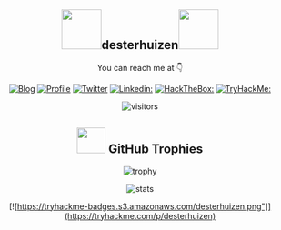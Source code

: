 <div align="center">
  
  <h2><img src="https://media.giphy.com/media/3XpvBjjMWtYYIOtOlp/giphy.gif" width="70">desterhuizen<img src="https://media.giphy.com/media/3XpvBjjMWtYYIOtOlp/giphy.gif" width="70"></h2>
  
  You can reach me at 👇
  
  [![Blog](https://img.shields.io/badge/Blog-21759B?style=for-the-badge&logo=ghost&logoColor=white)](https://desterhuizen.eu/about)
  [![Profile](https://img.shields.io/badge/Website-38B2AC?style=for-the-badge&logo=webdriverio&logoColor=white)](https://desterhuizen.eu/)
  [![Twitter](https://img.shields.io/badge/twitter-1DA1F2?style=for-the-badge&logo=twitter&logoColor=white)](https://twitter.com/desterhuizen)
  [![Linkedin:](https://img.shields.io/badge/linkedin-0A66C2?style=for-the-badge&logo=linkedin&logoColor=white)](https://www.linkedin.com/in/desterhuizen/)
  [![HackTheBox:](https://img.shields.io/badge/hackthebox-a3e54a?style=for-the-badge&logo=hackthebox&logoColor=black)](https://app.hackthebox.com/profile/100799)
  [![TryHackMe:](https://img.shields.io/badge/tryhackme-red?style=for-the-badge&logo=tryhackme)](https://tryhackme.com/p/desterhuizen)

  ![visitors](https://visitor-badge.laobi.icu/badge?page_id=desterhuizen)
  ## <img src="https://media.giphy.com/media/YMwJF1OQAlbnf6HFjd/giphy.gif" width="50" height="45"> GitHub Trophies

  ![trophy](https://github-profile-trophy.vercel.app/?username=desterhuizen&theme=onedark&column=8)

  ![stats](https://github-readme-stats.vercel.app/api?username=desterhuizen&hide=prs,contribs&show_icons=true&theme=nord)

  [![https://tryhackme-badges.s3.amazonaws.com/desterhuizen.png"]](https://tryhackme.com/p/desterhuizen)

  

  
</div>
